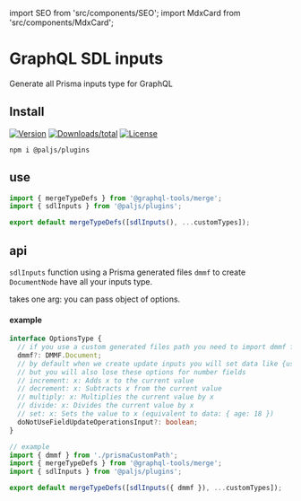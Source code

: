 import SEO from 'src/components/SEO';
import MdxCard from 'src/components/MdxCard';

<SEO title="Prisma GraphQL inputs type generator" description="Generate all Prisma inputs type for GraphQL" />

<MdxCard>

# GraphQL SDL inputs

Generate all Prisma inputs type for GraphQL

## Install

[![Version](https://img.shields.io/npm/v/@paljs/plugins.svg)](https://npmjs.org/package/@paljs/plugins)
[![Downloads/total](https://img.shields.io/npm/dt/@paljs/plugins.svg)](https://npmjs.org/package/@paljs/plugins)
[![License](https://img.shields.io/npm/l/@paljs/plugins.svg)](https://paljs.com/)

```shell
npm i @paljs/plugins
```

## use

```js
import { mergeTypeDefs } from '@graphql-tools/merge';
import { sdlInputs } from '@paljs/plugins';

export default mergeTypeDefs([sdlInputs(), ...customTypes]);
```

## api

`sdlInputs` function using a Prisma generated files `dmmf` to create `DocumentNode` have all your inputs type.

takes one arg: you can pass object of options.

#### example

```ts
interface OptionsType {
  // if you use a custom generated files path you need to import dmmf from this path and send to our function through this option.
  dmmf?: DMMF.Document;
  // by default when we create update inputs you will set data like {username: {set: "Ahmed"}} by making this option true you will be able to use it like {username: "Ahmed"} without set.
  // but you will also lose these options for number fields
  // increment: x: Adds x to the current value
  // decrement: x: Subtracts x from the current value
  // multiply: x: Multiplies the current value by x
  // divide: x: Divides the current value by x
  // set: x: Sets the value to x (equivalent to data: { age: 18 })
  doNotUseFieldUpdateOperationsInput?: boolean;
}

// example
import { dmmf } from './prismaCustomPath';
import { mergeTypeDefs } from '@graphql-tools/merge';
import { sdlInputs } from '@paljs/plugins';

export default mergeTypeDefs([sdlInputs({ dmmf }), ...customTypes]);
```

</MdxCard>
